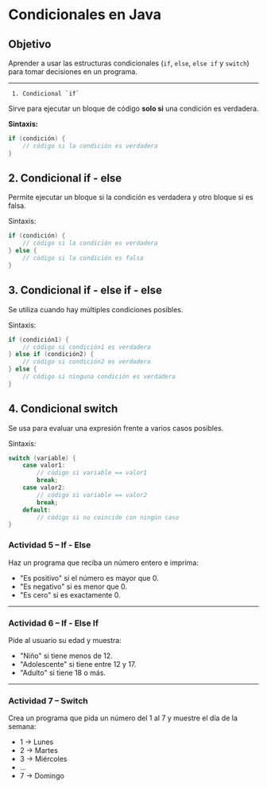 #  Condicionales en Java

## Objetivo
Aprender a usar las estructuras condicionales (`if`, `else`, `else if` y `switch`) para tomar decisiones en un programa.

---

     1. Condicional `if`
Sirve para ejecutar un bloque de código **solo si** una condición es verdadera.

 **Sintaxis:**
```java
if (condición) {
    // código si la condición es verdadera
}
```

## 2. Condicional if - else

Permite ejecutar un bloque si la condición es verdadera y otro bloque si es falsa.

 Sintaxis:
```java
if (condición) {
    // código si la condición es verdadera
} else {
    // código si la condición es falsa
}
```
## 3. Condicional if - else if - else

Se utiliza cuando hay múltiples condiciones posibles.

 Sintaxis:
```java
if (condición1) {
    // código si condición1 es verdadera
} else if (condición2) {
    // código si condición2 es verdadera
} else {
    // código si ninguna condición es verdadera
}
```
## 4. Condicional switch

Se usa para evaluar una expresión frente a varios casos posibles.

 Sintaxis:
```java
switch (variable) {
    case valor1:
        // código si variable == valor1
        break;
    case valor2:
        // código si variable == valor2
        break;
    default:
        // código si no coincide con ningún caso
}
```

###  Actividad 5 – If - Else
Haz un programa que reciba un número entero e imprima:
- "Es positivo" si el número es mayor que 0.  
- "Es negativo" si es menor que 0.  
- "Es cero" si es exactamente 0.  

---

###  Actividad 6 – If - Else If
Pide al usuario su edad y muestra:
- "Niño" si tiene menos de 12.  
- "Adolescente" si tiene entre 12 y 17.  
- "Adulto" si tiene 18 o más.  

---

###  Actividad 7 – Switch
Crea un programa que pida un número del 1 al 7 y muestre el día de la semana:
- 1 → Lunes  
- 2 → Martes  
- 3 → Miércoles  
- …  
- 7 → Domingo  